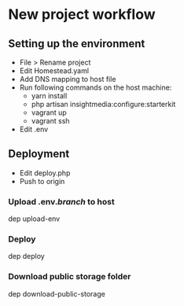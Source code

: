 # New project workflow

## Setting up the environment

* File > Rename project
* Edit Homestead.yaml
* Add DNS mapping to host file
* Run following commands on the host machine:
  * yarn install
  * php artisan insightmedia:configure:starterkit
  * vagrant up
  * vagrant ssh
* Edit .env

## Deployment

* Edit deploy.php
* Push to origin

### Upload .env.*branch* to host
dep upload-env

### Deploy
dep deploy

### Download public storage folder
dep download-public-storage
